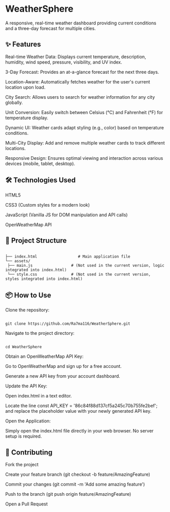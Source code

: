 # WeatherSphere
A responsive, real-time weather dashboard providing current conditions and a three-day forecast for multiple cities.

## ✨ Features
Real-time Weather Data: Displays current temperature, description, humidity, wind speed, pressure, visibility, and UV index.

3-Day Forecast: Provides an at-a-glance forecast for the next three days.

Location-Aware: Automatically fetches weather for the user's current location upon load.

City Search: Allows users to search for weather information for any city globally.

Unit Conversion: Easily switch between Celsius (°C) and Fahrenheit (°F) for temperature display.

Dynamic UI: Weather cards adapt styling (e.g., color) based on temperature conditions.

Multi-City Display: Add and remove multiple weather cards to track different locations.

Responsive Design: Ensures optimal viewing and interaction across various devices (mobile, tablet, desktop).

## 🛠️ Technologies Used
HTML5

CSS3 (Custom styles for a modern look)

JavaScript (Vanilla JS for DOM manipulation and API calls)

OpenWeatherMap API

## 📂 Project Structure
   ```

├── index.html                  # Main application file
└── assets/
    ├── main.js                 # (Not used in the current version, logic integrated into index.html)
    └── style.css               # (Not used in the current version, styles integrated into index.html)
   ```

## 📦 How to Use
Clone the repository:
   ```

git clone https://github.com/Ra7ma116/WeatherSphere.git
   ```

Navigate to the project directory:
   ```

cd WeatherSphere
   ```

Obtain an OpenWeatherMap API Key:

Go to OpenWeatherMap and sign up for a free account.

Generate a new API key from your account dashboard.

Update the API Key:

Open index.html in a text editor.

Locate the line const API_KEY = '86c84f88d137cf5a245c70b755fe2bef'; and replace the placeholder value with your newly generated API key.

Open the Application:

Simply open the index.html file directly in your web browser. No server setup is required.

## 🤝 Contributing
Fork the project

Create your feature branch (git checkout -b feature/AmazingFeature)

Commit your changes (git commit -m 'Add some amazing feature')

Push to the branch (git push origin feature/AmazingFeature)

Open a Pull Request
